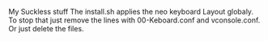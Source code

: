 My Suckless stuff
The install.sh applies the neo keyboard Layout globaly. To stop that just remove the lines with 00-Keboard.conf and vconsole.conf. Or just delete the files.
